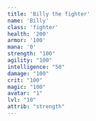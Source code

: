 ```yaml
---
title: 'Billy the fighter'
name: 'Billy'
class: 'fighter'
health: '200'
armor: '100'
mana: '0'
strength: "100"
agility: "100"
intelligence: "50"
damage: "100"
crit: "100"
magic: "100"
avatar: "1"
lvl: "10"
attrib: "strength"
---
```

